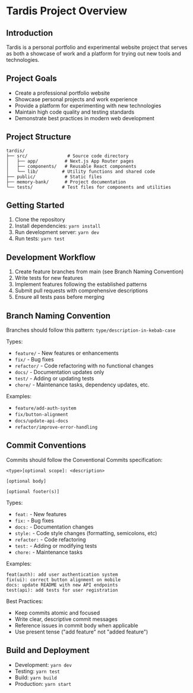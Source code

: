# Tardis Project Overview

## Introduction

Tardis is a personal portfolio and experimental website project that serves as both a showcase of work and a platform for trying out new tools and technologies.

## Project Goals

- Create a professional portfolio website
- Showcase personal projects and work experience
- Provide a platform for experimenting with new technologies
- Maintain high code quality and testing standards
- Demonstrate best practices in modern web development

## Project Structure

```
tardis/
├── src/               # Source code directory
│   ├── app/          # Next.js App Router pages
│   ├── components/   # Reusable React components
│   └── lib/         # Utility functions and shared code
├── public/           # Static files
├── memory-bank/      # Project documentation
└── tests/           # Test files for components and utilities
```

## Getting Started

1. Clone the repository
2. Install dependencies: `yarn install`
3. Run development server: `yarn dev`
4. Run tests: `yarn test`

## Development Workflow

1. Create feature branches from main (see Branch Naming Convention)
2. Write tests for new features
3. Implement features following the established patterns
4. Submit pull requests with comprehensive descriptions
5. Ensure all tests pass before merging

## Branch Naming Convention

Branches should follow this pattern: `type/description-in-kebab-case`

Types:

- `feature/` - New features or enhancements
- `fix/` - Bug fixes
- `refactor/` - Code refactoring with no functional changes
- `docs/` - Documentation updates only
- `test/` - Adding or updating tests
- `chore/` - Maintenance tasks, dependency updates, etc.

Examples:

- `feature/add-auth-system`
- `fix/button-alignment`
- `docs/update-api-docs`
- `refactor/improve-error-handling`

## Commit Conventions

Commits should follow the Conventional Commits specification:

```
<type>[optional scope]: <description>

[optional body]

[optional footer(s)]
```

Types:

- `feat:` - New features
- `fix:` - Bug fixes
- `docs:` - Documentation changes
- `style:` - Code style changes (formatting, semicolons, etc)
- `refactor:` - Code refactoring
- `test:` - Adding or modifying tests
- `chore:` - Maintenance tasks

Examples:

```
feat(auth): add user authentication system
fix(ui): correct button alignment on mobile
docs: update README with new API endpoints
test(api): add tests for user registration
```

Best Practices:

- Keep commits atomic and focused
- Write clear, descriptive commit messages
- Reference issues in commit body when applicable
- Use present tense ("add feature" not "added feature")

## Build and Deployment

- Development: `yarn dev`
- Testing: `yarn test`
- Build: `yarn build`
- Production: `yarn start`
